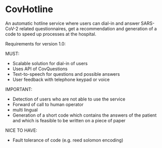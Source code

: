 # CovHotline
An automatic hotline service where users can dial-in and answer SARS-CoV-2 related questionnaires, get a recommendation and generation of a code to speed up processes at the hospital.

Requirements for version 1.0:

MUST:
- Scalable solution for dial-in of users
- Uses API of CovQuestions
- Text-to-speech for questions and possible answers
- User feedback with telephone keypad or voice

IMPORTANT:
- Detection of users who are not able to use the service
- Forward of call to human operator
- multi lingual
- Generation of a short code which contains the answers of the patient and which is feasible to be written on a piece of paper

NICE TO HAVE:
- Fault tolerance of code (e.g. reed solomon encoding)

